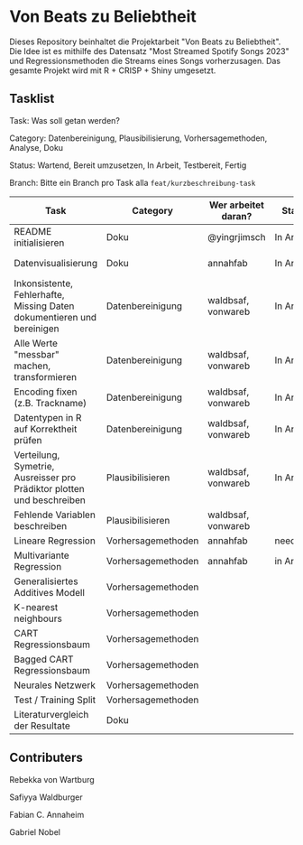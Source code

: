 # Von Beats zu Beliebtheit

Dieses Repository beinhaltet die Projektarbeit "Von Beats zu Beliebtheit". Die Idee ist es mithilfe des Datensatz "Most Streamed Spotify Songs 2023" und Regressionsmethoden die Streams eines Songs vorherzusagen. Das gesamte Projekt wird mit R + CRISP + Shiny umgesetzt.

## Tasklist
Task: Was soll getan werden?


Category: Datenbereinigung, Plausibilisierung, Vorhersagemethoden, Analyse, Doku


Status: Wartend, Bereit umzusetzen, In Arbeit, Testbereit, Fertig


Branch: Bitte ein Branch pro Task alla `feat/kurzbeschreibung-task`



| Task | Category | Wer arbeitet daran? | Status | Branch|
|--|--|--|--|--|
| README initialisieren | Doku | @yingrjimsch | In Arbeit | main |
| Datenvisualisierung | Doku | annahfab | In Arbeit | feat/data-visualization |
| Inkonsistente, Fehlerhafte, Missing Daten dokumentieren und bereinigen | Datenbereinigung | waldbsaf, vonwareb | In Arbeit |
| Alle Werte "messbar" machen, transformieren | Datenbereinigung | waldbsaf, vonwareb | In Arbeit |
| Encoding fixen (z.B. Trackname) | Datenbereinigung | waldbsaf, vonwareb | In Arbeit |
| Datentypen in R auf Korrektheit prüfen | Datenbereinigung | waldbsaf, vonwareb | In Arbeit |
| Verteilung, Symetrie, Ausreisser pro Prädiktor plotten und beschreiben | Plausibilisieren | waldbsaf, vonwareb | In Arbeit |
| Fehlende Variablen beschreiben | Plausibilisieren | waldbsaf, vonwareb | |
| Lineare Regression | Vorhersagemethoden | annahfab | needless? |
| Multivariante Regression | Vorhersagemethoden | annahfab | in Arbeit | feat/models
| Generalisiertes Additives Modell | Vorhersagemethoden | | |
| K-nearest neighbours | Vorhersagemethoden | | |
| CART Regressionsbaum | Vorhersagemethoden | | |
| Bagged CART Regressionsbaum | Vorhersagemethoden | | |
| Neurales Netzwerk | Vorhersagemethoden | | |
| Test / Training Split | Vorhersagemethoden | | |
| Literaturvergleich der Resultate | Doku | | |

## Contributers
Rebekka von Wartburg


Safiyya Waldburger


Fabian C. Annaheim


Gabriel Nobel
